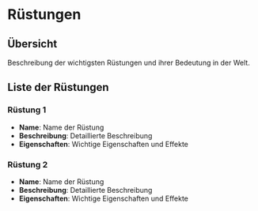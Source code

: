 # Rüstungen

## Übersicht
Beschreibung der wichtigsten Rüstungen und ihrer Bedeutung in der Welt.

## Liste der Rüstungen

### Rüstung 1
- **Name**: Name der Rüstung
- **Beschreibung**: Detaillierte Beschreibung
- **Eigenschaften**: Wichtige Eigenschaften und Effekte

### Rüstung 2
- **Name**: Name der Rüstung
- **Beschreibung**: Detaillierte Beschreibung
- **Eigenschaften**: Wichtige Eigenschaften und Effekte
